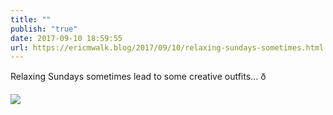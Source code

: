 ```yaml
---
title: ""
publish: "true"
date: 2017-09-10 18:59:55
url: https://ericmwalk.blog/2017/09/10/relaxing-sundays-sometimes.html
---
```


Relaxing Sundays sometimes lead to some creative outfits... ð

![](https://ericmwalk.blog/uploads/2022/f3eebb1f17.jpg)